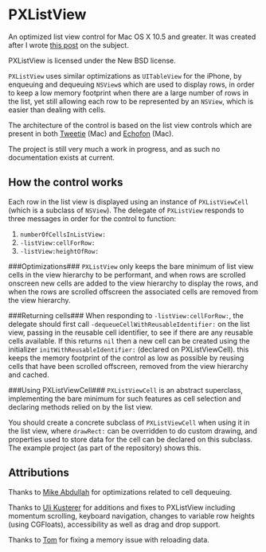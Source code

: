 PXListView
==========

An optimized list view control for Mac OS X 10.5 and greater. It was created after I wrote [this post][1] on the subject.

PXListView is licensed under the New BSD license.

`PXListView` uses similar optimizations as `UITableView` for the iPhone, by enqueuing and dequeuing `NSView`s which are used to display rows, in order to keep a low memory footprint when there are a large number of rows in the list, yet still allowing each row to be represented  by an `NSView`, which is easier than dealing with cells.

The architecture of the control is based on the list view controls which are present in both [Tweetie][2] (Mac) and [Echofon][3] (Mac).

The project is still very much a work in progress, and as such no documentation exists at current.

How the control works
---------------------

Each row in the list view is displayed using an instance of `PXListViewCell` (which is a subclass of `NSView`). The delegate of `PXListView` responds to three messages in order for the control to function:

1. `numberOfCellsInListView:`
2. `-listView:cellForRow:`
3. `-listView:heightOfRow:`

###Optimizations###
`PXListView` only keeps the bare minimum of list view cells in the view hierarchy to be performant, and when rows are scrolled onscreen new cells are added to the view hierarchy to display the rows, and when the rows are scrolled offscreen the associated cells are removed from the view hierarchy.

###Returning cells###
When responding to `-listView:cellForRow:`, the delegate should first call `-dequeueCellWithReusableIdentifier:` on the list view, passing in the reusable cell identifier, to see if there are any reusable cells available. If this returns `nil` then a new cell can be created using the initializer `initWithReusableIdentifier:` (declared on PXListViewCell). this keeps the memory footprint of the control as low as possible by reusing cells that have been scrolled offscreen, removed from the view hierarchy and cached.

###Using PXListViewCell###
`PXListViewCell` is an abstract superclass, implementing the bare minimum for such features as cell selection and declaring methods relied on by the list view.

You should create a concrete subclass of `PXListViewCell` when using it in the list view, where `drawRect:` can be overridden to do custom drawing, and properties used to store data for the cell can be declared on this subclass. The example project (as part of the repository) shows this.

Attributions
------------

Thanks to [Mike Abdullah][4] for optimizations related to cell dequeuing.

Thanks to [Uli Kusterer][5] for additions and fixes to PXListView including momentum scrolling, keyboard navigation, changes to variable row heights (using CGFloats), accessibility as well as drag and drop support.

Thanks to [Tom][6] for fixing a memory issue with reloading data. 

  [1]: http://perspx.com/blog/archives/1427/making-list-views-really-fast/
  [2]: http://www.atebits.com/tweetie-mac/
  [3]: http://www.echofon.com/twitter/mac/
  [4]: http://mikeabdullah.net/
  [5]: http://github.com/uliwitness
  [6]: http://github.com/TvdW